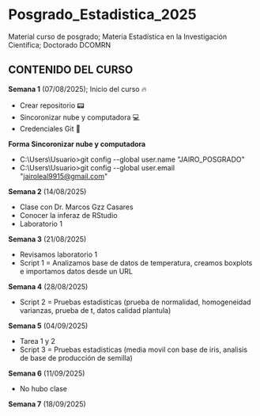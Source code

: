 # Posgrado_Estadistica_2025
Material curso de posgrado; Materia Estadística en la Investigación Científica; Doctorado DCOMRN

## CONTENIDO DEL CURSO 

**Semana 1** (07/08/2025); Inicio del curso :fire:

+ Crear repositorio :pager:
+ Sincoronizar nube y computadora :computer:
+ Credenciales Git :key:

**Forma Sincoronizar nube y computadora**

+ C:\Users\Usuario>git config --global user.name "JAIRO_POSGRADO"
+ C:\Users\Usuario>git config --global user.email "jairoleal9915@gmail.com"

**Semana 2** (14/08/2025) 

+ Clase con Dr. Marcos Gzz Casares
+ Conocer la inferaz de RStudio
+ Laboratorio 1

**Semana 3** (21/08/2025)

+ Revisamos laboratorio 1
+ Script 1 = Analizamos base de datos de temperatura, creamos boxplots e importamos datos desde un URL

**Semana 4** (28/08/2025)

+ Script 2 = Pruebas estadisticas (prueba de normalidad, homogeneidad varianzas, prueba de t, datos calidad plantula)

**Semana 5** (04/09/2025)

+ Tarea 1 y 2
+ Script 3 = Pruebas estadisticas (media movil con base de iris, analisis de base de producción de semilla)

**Semana 6** (11/09/2025)

+ No hubo clase

**Semana 7** (18/09/2025)
